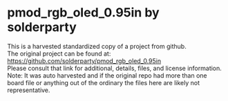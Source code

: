 
# pmod_rgb_oled_0.95in by solderparty  
This is a harvested standardized copy of a project from github.  
The original project can be found at:  
https://github.com/solderparty/pmod_rgb_oled_0.95in  
Please consult that link for additional, details, files, and license information.  
Note: It was auto harvested and if the original repo had more than one board file or anything out of the ordinary the files here are likely not representative.  
    